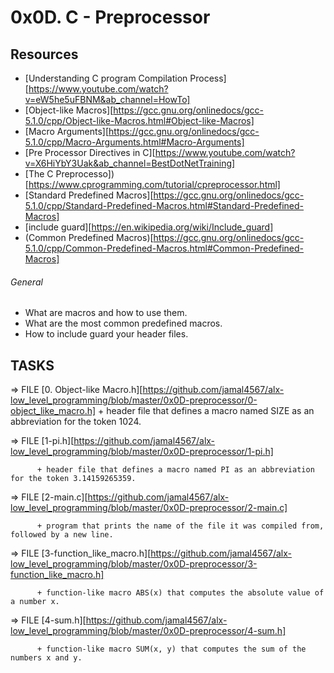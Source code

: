 # 0x0D. C - Preprocessor

## Resources

  + [Understanding C program Compilation Process][https://www.youtube.com/watch?v=eW5he5uFBNM&ab_channel=HowTo]
  + [Object-like Macros][https://gcc.gnu.org/onlinedocs/gcc-5.1.0/cpp/Object-like-Macros.html#Object-like-Macros]
  + [Macro Arguments][https://gcc.gnu.org/onlinedocs/gcc-5.1.0/cpp/Macro-Arguments.html#Macro-Arguments]
  + [Pre Processor Directives in C][https://www.youtube.com/watch?v=X6HiYbY3Uak&ab_channel=BestDotNetTraining]
  + [The C Preprocesso])[https://www.cprogramming.com/tutorial/cpreprocessor.html]
  + [Standard Predefined Macros][https://gcc.gnu.org/onlinedocs/gcc-5.1.0/cpp/Standard-Predefined-Macros.html#Standard-Predefined-Macros]
  + [include guard][https://en.wikipedia.org/wiki/Include_guard]
  + (Common Predefined Macros)[https://gcc.gnu.org/onlinedocs/gcc-5.1.0/cpp/Common-Predefined-Macros.html#Common-Predefined-Macros]

###### General
  - What are macros and how to use them.
  - What are the most common predefined macros.
  - How to include guard your header files.

## TASKS

   => FILE [0. Object-like Macro.h][https://github.com/jamal4567/alx-low_level_programming/blob/master/0x0D-preprocessor/0-object_like_macro.h]
          + header file that defines a macro named SIZE as an abbreviation for the token 1024.

   => FILE [1-pi.h][https://github.com/jamal4567/alx-low_level_programming/blob/master/0x0D-preprocessor/1-pi.h]

          + header file that defines a macro named PI as an abbreviation for the token 3.14159265359.

   => FILE [2-main.c][https://github.com/jamal4567/alx-low_level_programming/blob/master/0x0D-preprocessor/2-main.c]

          + program that prints the name of the file it was compiled from, followed by a new line.

   => FILE [3-function_like_macro.h][https://github.com/jamal4567/alx-low_level_programming/blob/master/0x0D-preprocessor/3-function_like_macro.h]

          + function-like macro ABS(x) that computes the absolute value of a number x.

   => FILE [4-sum.h][https://github.com/jamal4567/alx-low_level_programming/blob/master/0x0D-preprocessor/4-sum.h]

          + function-like macro SUM(x, y) that computes the sum of the numbers x and y.

